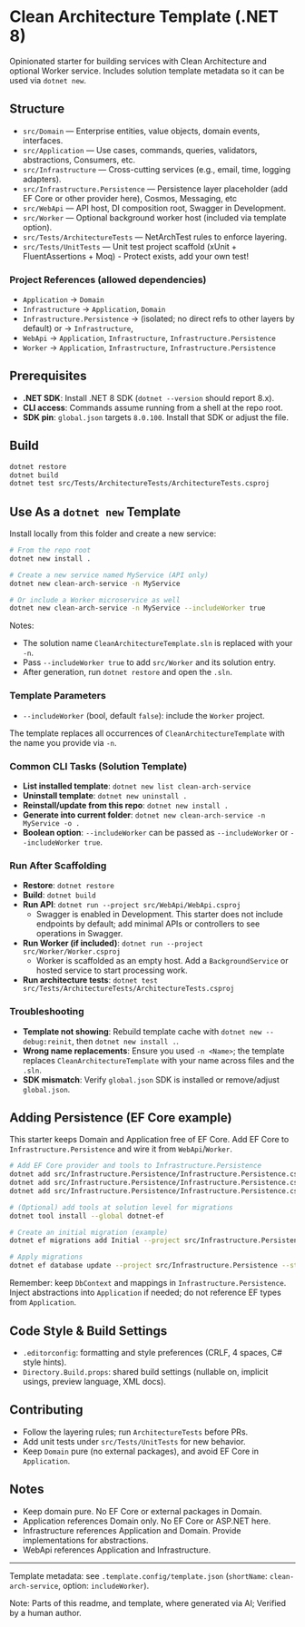# Clean Architecture Template (.NET 8)

Opinionated starter for building services with Clean Architecture and optional Worker service. Includes solution template metadata so it can be used via `dotnet new`.

## Structure

- `src/Domain` — Enterprise entities, value objects, domain events, interfaces.
- `src/Application` — Use cases, commands, queries, validators, abstractions, Consumers, etc.
- `src/Infrastructure` — Cross-cutting services (e.g., email, time, logging adapters).
- `src/Infrastructure.Persistence` — Persistence layer placeholder (add EF Core or other provider here), Cosmos, Messaging, etc
- `src/WebApi` — API host, DI composition root, Swagger in Development.
- `src/Worker` — Optional background worker host (included via template option).
- `src/Tests/ArchitectureTests` — NetArchTest rules to enforce layering.
- `src/Tests/UnitTests` — Unit test project scaffold (xUnit + FluentAssertions + Moq) - Protect exists, add your own test!

### Project References (allowed dependencies)

- `Application` → `Domain`
- `Infrastructure` → `Application`, `Domain`
- `Infrastructure.Persistence` → (isolated; no direct refs to other layers by default) or → `Infrastructure`,
- `WebApi` → `Application`, `Infrastructure`, `Infrastructure.Persistence`
- `Worker` → `Application`, `Infrastructure`, `Infrastructure.Persistence`

## Prerequisites

- **.NET SDK**: Install .NET 8 SDK (`dotnet --version` should report 8.x).
- **CLI access**: Commands assume running from a shell at the repo root.
 - **SDK pin**: `global.json` targets `8.0.100`. Install that SDK or adjust the file.

## Build

```bash
dotnet restore
dotnet build
dotnet test src/Tests/ArchitectureTests/ArchitectureTests.csproj
```

## Use As a `dotnet new` Template

Install locally from this folder and create a new service:

```bash
# From the repo root
dotnet new install .

# Create a new service named MyService (API only)
dotnet new clean-arch-service -n MyService

# Or include a Worker microservice as well
dotnet new clean-arch-service -n MyService --includeWorker true
```

Notes:
- The solution name `CleanArchitectureTemplate.sln` is replaced with your `-n`.
- Pass `--includeWorker true` to add `src/Worker` and its solution entry.
- After generation, run `dotnet restore` and open the `.sln`.

### Template Parameters

- `--includeWorker` (bool, default `false`): include the `Worker` project.

The template replaces all occurrences of `CleanArchitectureTemplate` with the name you provide via `-n`.

### Common CLI Tasks (Solution Template)

- **List installed template**: `dotnet new list clean-arch-service`
- **Uninstall template**: `dotnet new uninstall .`
- **Reinstall/update from this repo**: `dotnet new install .`
- **Generate into current folder**: `dotnet new clean-arch-service -n MyService -o .`
- **Boolean option**: `--includeWorker` can be passed as `--includeWorker` or `--includeWorker true`.

### Run After Scaffolding

- **Restore**: `dotnet restore`
- **Build**: `dotnet build`
- **Run API**: `dotnet run --project src/WebApi/WebApi.csproj`
  - Swagger is enabled in Development. This starter does not include endpoints by default; add minimal APIs or controllers to see operations in Swagger.
- **Run Worker (if included)**: `dotnet run --project src/Worker/Worker.csproj`
  - Worker is scaffolded as an empty host. Add a `BackgroundService` or hosted service to start processing work.
- **Run architecture tests**: `dotnet test src/Tests/ArchitectureTests/ArchitectureTests.csproj`

### Troubleshooting

- **Template not showing**: Rebuild template cache with `dotnet new --debug:reinit`, then `dotnet new install .`.
- **Wrong name replacements**: Ensure you used `-n <Name>`; the template replaces `CleanArchitectureTemplate` with your name across files and the `.sln`.
- **SDK mismatch**: Verify `global.json` SDK is installed or remove/adjust `global.json`.

## Adding Persistence (EF Core example)

This starter keeps Domain and Application free of EF Core. Add EF Core to `Infrastructure.Persistence` and wire it from `WebApi`/`Worker`.

```bash
# Add EF Core provider and tools to Infrastructure.Persistence
dotnet add src/Infrastructure.Persistence/Infrastructure.Persistence.csproj package Microsoft.EntityFrameworkCore
dotnet add src/Infrastructure.Persistence/Infrastructure.Persistence.csproj package Microsoft.EntityFrameworkCore.SqlServer
dotnet add src/Infrastructure.Persistence/Infrastructure.Persistence.csproj package Microsoft.EntityFrameworkCore.Design

# (Optional) add tools at solution level for migrations
dotnet tool install --global dotnet-ef

# Create an initial migration (example)
dotnet ef migrations add Initial --project src/Infrastructure.Persistence --startup-project src/WebApi

# Apply migrations
dotnet ef database update --project src/Infrastructure.Persistence --startup-project src/WebApi
```

Remember: keep `DbContext` and mappings in `Infrastructure.Persistence`. Inject abstractions into `Application` if needed; do not reference EF types from `Application`.

## Code Style & Build Settings

- `.editorconfig`: formatting and style preferences (CRLF, 4 spaces, C# style hints).
- `Directory.Build.props`: shared build settings (nullable on, implicit usings, preview language, XML docs).

## Contributing

- Follow the layering rules; run `ArchitectureTests` before PRs.
- Add unit tests under `src/Tests/UnitTests` for new behavior.
- Keep `Domain` pure (no external packages), and avoid EF Core in `Application`.

## Notes

- Keep domain pure. No EF Core or external packages in Domain.
- Application references Domain only. No EF Core or ASP.NET here.
- Infrastructure references Application and Domain. Provide implementations for abstractions.
- WebApi references Application and Infrastructure.

---

Template metadata: see `.template.config/template.json` (`shortName`: `clean-arch-service`, option: `includeWorker`).


Note: Parts of this readme, and template, where generated via AI; Verified by a human author. 